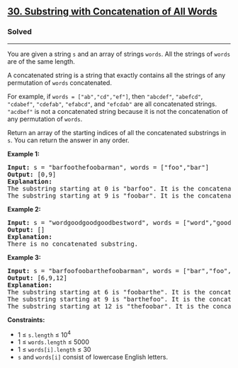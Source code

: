 <h2><a href="https://leetcode.com/problems/substring-with-concatenation-of-all-words">30. Substring with Concatenation of All Words</a></h2>
<h3>Solved</h3>
<hr>
<p>You are given a string <code>s</code> and an array of strings <code>words</code>. All the strings of <code>words</code> are of the same length.</p>
<p>A concatenated string is a string that exactly contains all the strings of any permutation of <code>words</code> concatenated.</p>
<p>For example, if <code>words = ["ab","cd","ef"]</code>, then <code>"abcdef"</code>, <code>"abefcd"</code>, <code>"cdabef"</code>, <code>"cdefab"</code>, <code>"efabcd"</code>, and <code>"efcdab"</code> are all concatenated strings. <code>"acdbef"</code> is not a concatenated string because it is not the concatenation of any permutation of <code>words</code>.</p>
<p>Return an array of the starting indices of all the concatenated substrings in <code>s</code>. You can return the answer in any order.</p>
<p><strong>Example 1:</strong></p>
<pre>
<strong>Input:</strong> s = "barfoothefoobarman", words = ["foo","bar"]
<strong>Output:</strong> [0,9]
<strong>Explanation:</strong>
The substring starting at 0 is "barfoo". It is the concatenation of ["bar","foo"] which is a permutation of words.
The substring starting at 9 is "foobar". It is the concatenation of ["foo","bar"] which is a permutation of words.
</pre>
<p><strong>Example 2:</strong></p>
<pre>
<strong>Input:</strong> s = "wordgoodgoodgoodbestword", words = ["word","good","best","word"]
<strong>Output:</strong> []
<strong>Explanation:</strong>
There is no concatenated substring.
</pre>
<p><strong>Example 3:</strong></p>
<pre>
<strong>Input:</strong> s = "barfoofoobarthefoobarman", words = ["bar","foo","the"]
<strong>Output:</strong> [6,9,12]
<strong>Explanation:</strong>
The substring starting at 6 is "foobarthe". It is the concatenation of ["foo","bar","the"].
The substring starting at 9 is "barthefoo". It is the concatenation of ["bar","the","foo"].
The substring starting at 12 is "thefoobar". It is the concatenation of ["the","foo","bar"].
</pre>
<p><strong>Constraints:</strong></p>
<ul>
  <li>1 ≤ <code>s.length</code> ≤ 10<sup>4</sup></li>
  <li>1 ≤ <code>words.length</code> ≤ 5000</li>
  <li>1 ≤ <code>words[i].length</code> ≤ 30</li>
  <li><code>s</code> and <code>words[i]</code> consist of lowercase English letters.</li>
</ul>
